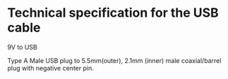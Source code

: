 # Technical specification for the USB cable

9V to USB

Type A Male USB plug to 5.5mm(outer), 2.1mm (inner) male coaxial/barrel plug with negative center pin.  